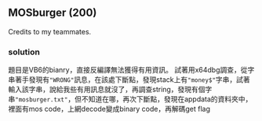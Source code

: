 ## MOSburger (200)
Credits to my teammates.

### solution
題目是VB6的bianry，直接反編譯無法獲得有用資訊。
試著用x64dbg調查，從字串著手發現有`"WRONG"`訊息，在該處下斷點，發現stack上有`"money$"`字串，試著輸入該字串，說給我些有用訊息就沒了，再調查string，發現有個字串`"mosburger.txt"`，但不知道在哪，再次下斷點，發現在appdata的資料夾中，裡面有mos code，上網decode變成binary code，再解碼get flag
